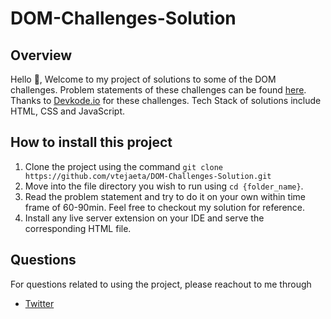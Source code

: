 # DOM-Challenges-Solution

## Overview
Hello 👋, Welcome to my project of solutions to some of the DOM challenges. Problem statements of these challenges can be found [here](https://github.com/devkodeio/the-dom-challenge). Thanks to [Devkode.io](https://github.com/devkodeio) for these challenges. Tech Stack of solutions include HTML, CSS and JavaScript.

## How to install this project
1. Clone the project using the command `git clone https://github.com/vtejaeta/DOM-Challenges-Solution.git`
2. Move into the file directory you wish to run using `cd {folder_name}`.
3. Read the problem statement and try to do it on your own within time frame of 60-90min. Feel free to checkout my solution for reference.
4. Install any live server extension on your IDE and serve the corresponding HTML file.

## Questions
For questions related to using the project, please reachout to me through
- [Twitter](https://twitter.com/vtejaeta)
